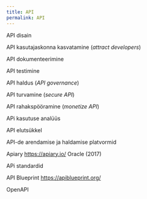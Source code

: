 ```yaml
---
title: API
permalink: API
---
```



API disain

API kasutajaskonna kasvatamine
(_attract developers_)

API dokumenteerimine

API testimine

API haldus (_API governance_)

API turvamine (_secure API_)

API rahakspööramine (_monetize API_)

APi kasutuse analüüs

API elutsükkel

API-de arendamise ja haldamise platvormid

Apiary https://apiary.io/ Oracle (2017)


APi standardid

API Blueprint https://apiblueprint.org/ 

OpenAPI